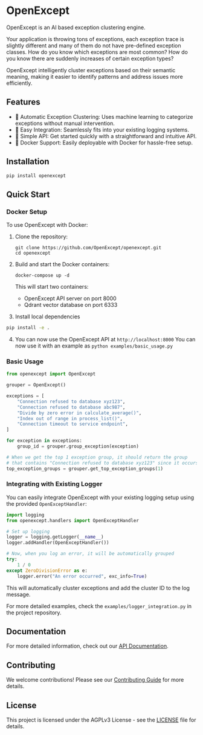 # OpenExcept

OpenExcept is an AI based exception clustering engine. 

Your application is throwing tons of exceptions, each exception trace is slightly different and many of them do not have pre-defined exception classes. How do you know which exceptions are most common? How do you know there are suddenly increases of certain exception types?

OpenExcept intelligently cluster exceptions based on their semantic meaning, making it easier to identify patterns and address issues more efficiently.

## Features

- 🤖 Automatic Exception Clustering: Uses machine learning to categorize exceptions without manual intervention.
- 🔌 Easy Integration: Seamlessly fits into your existing logging systems.
- 🚀 Simple API: Get started quickly with a straightforward and intuitive API.
- 🐳 Docker Support: Easily deployable with Docker for hassle-free setup.

## Installation

```bash
pip install openexcept
```

## Quick Start

### Docker Setup

To use OpenExcept with Docker:

1. Clone the repository:
   ```
   git clone https://github.com/OpenExcept/openexcept.git
   cd openexcept
   ```

2. Build and start the Docker containers:
   ```
   docker-compose up -d
   ```

   This will start two containers:
   - OpenExcept API server on port 8000
   - Qdrant vector database on port 6333

3. Install local dependencies

```bash
pip install -e .
```

4. You can now use the OpenExcept API at `http://localhost:8000`
You can now use it with an example as `python examples/basic_usage.py`

### Basic Usage

```python
from openexcept import OpenExcept

grouper = OpenExcept()

exceptions = [
    "Connection refused to database xyz123",
    "Connection refused to database abc987",
    "Divide by zero error in calculate_average()",
    "Index out of range in process_list()",
    "Connection timeout to service endpoint",
]

for exception in exceptions:
    group_id = grouper.group_exception(exception)

# When we get the top 1 exception group, it should return the group
# that contains "Connection refused to database xyz123" since it occurs the most
top_exception_groups = grouper.get_top_exception_groups(1)
```

### Integrating with Existing Logger

You can easily integrate OpenExcept with your existing logging setup using the provided `OpenExceptHandler`:

```python
import logging
from openexcept.handlers import OpenExceptHandler

# Set up logging
logger = logging.getLogger(__name__)
logger.addHandler(OpenExceptHandler())

# Now, when you log an error, it will be automatically grouped
try:
    1 / 0
except ZeroDivisionError as e:
    logger.error("An error occurred", exc_info=True)
```

This will automatically cluster exceptions and add the cluster ID to the log message.

For more detailed examples, check the `examples/logger_integration.py` in the project repository.

## Documentation

For more detailed information, check out our [API Documentation](docs/API.md).

## Contributing

We welcome contributions! Please see our [Contributing Guide](CONTRIBUTING.md) for more details.

## License

This project is licensed under the AGPLv3 License - see the [LICENSE](LICENSE) file for details.
